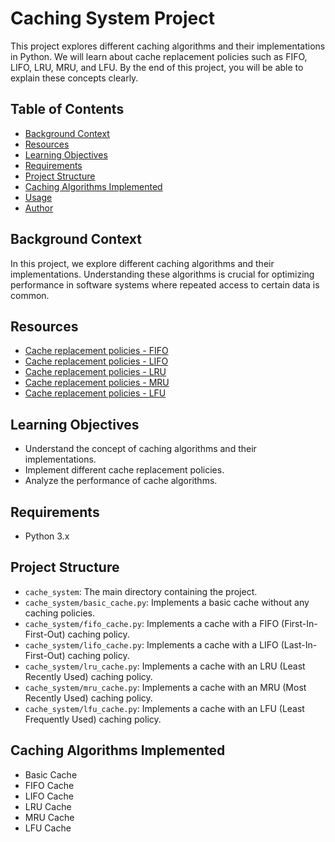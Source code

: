 # Caching System Project
This project explores different caching algorithms and their implementations in Python. We will learn about cache replacement policies such as FIFO, LIFO, LRU, MRU, and LFU. By the end of this project, you will be able to explain these concepts clearly.

## Table of Contents
- [Background Context](#background-context)
- [Resources](#resources)
- [Learning Objectives](#learning-objectives)
- [Requirements](#requirements)
- [Project Structure](#project-structure)
- [Caching Algorithms Implemented](#caching-algorithms-implemented)
- [Usage](#usage)
- [Author](#author)

## Background Context
In this project, we explore different caching algorithms and their implementations. Understanding these algorithms is crucial for optimizing performance in software systems where repeated access to certain data is common.

## Resources
- [Cache replacement policies - FIFO](https://en.wikipedia.org/wiki/Cache_replacement_policies#First_In_First_Out_(FIFO))
- [Cache replacement policies - LIFO](https://en.wikipedia.org/wiki/Cache_replacement_policies#Last_In_First_Out_(LIFO))
- [Cache replacement policies - LRU](https://en.wikipedia.org/wiki/Cache_replacement_policies#Least_Recently_Used_(LRU))
- [Cache replacement policies - MRU](https://en.wikipedia.org/wiki/Cache_replacement_policies#Most_Recently_Used_(MRU))
- [Cache replacement policies - LFU](https://en.wikipedia.org/wiki/Cache_replacement_policies#Least_Frequently_Used_(LFU))

## Learning Objectives
- Understand the concept of caching algorithms and their implementations.
- Implement different cache replacement policies.
- Analyze the performance of cache algorithms.

## Requirements
- Python 3.x

## Project Structure
- `cache_system`: The main directory containing the project.
- `cache_system/basic_cache.py`: Implements a basic cache without any caching policies.
- `cache_system/fifo_cache.py`: Implements a cache with a FIFO (First-In-First-Out) caching policy.
- `cache_system/lifo_cache.py`: Implements a cache with a LIFO (Last-In-First-Out) caching policy.
- `cache_system/lru_cache.py`: Implements a cache with an LRU (Least Recently Used) caching policy.
- `cache_system/mru_cache.py`: Implements a cache with an MRU (Most Recently Used) caching policy.
- `cache_system/lfu_cache.py`: Implements a cache with an LFU (Least Frequently Used) caching policy.

## Caching Algorithms Implemented
- Basic Cache
- FIFO Cache
- LIFO Cache
- LRU Cache
- MRU Cache
- LFU Cache